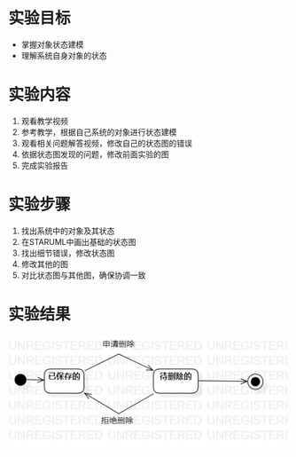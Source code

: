 # 实验目标
 - 掌握对象状态建模
 - 理解系统自身对象的状态
# 实验内容
1. 观看教学视频
2. 参考教学，根据自己系统的对象进行状态建模
3. 观看相关问题解答视频，修改自己的状态图的错误
4. 依据状态图发现的问题，修改前面实验的图
5. 完成实验报告
# 实验步骤
1. 找出系统中的对象及其状态
2. 在STARUML中画出基础的状态图
3. 找出细节错误，修改状态图
4. 修改其他的图
5. 对比状态图与其他图，确保协调一致
# 实验结果
![原型描述状态图](./State1.jpg)
